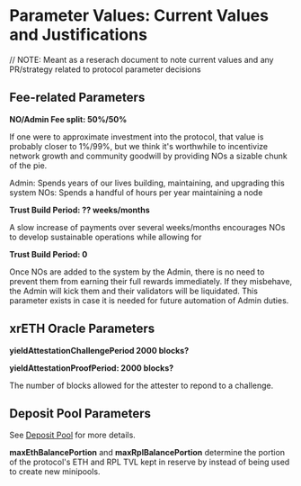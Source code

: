 # Parameter Values: Current Values and Justifications

// NOTE: Meant as a reserach document to note current values and any PR/strategy related to protocol parameter decisions

## Fee-related Parameters

**NO/Admin Fee split: 50%/50%**

If one were to approximate investment into the protocol, that value is probably closer to 1%/99%, but we think it's worthwhile to incentivize network growth and community goodwill by providing NOs a sizable chunk of the pie.

Admin: Spends years of our lives building, maintaining, and upgrading this system
NOs: Spends a handful of hours per year maintaining a node

**Trust Build Period: ?? weeks/months**

A slow increase of payments over several weeks/months encourages NOs to develop sustainable operations while allowing for  

**Trust Build Period: 0**

Once NOs are added to the system by the Admin, there is no need to prevent them from earning their full rewards immediately. If they misbehave, the Admin will kick them and their validators will be liquidated. This parameter exists in case it is needed for future automation of Admin duties.

## xrETH Oracle Parameters

**yieldAttestationChallengePeriod 2000 blocks?**

**yieldAttestationProofPeriod: 2000 blocks?**

The number of blocks allowed for the attester to repond to a challenge.

## Deposit Pool Parameters
See [Deposit Pool](Systems/DepositPool.md) for more details.

**maxEthBalancePortion** and **maxRplBalancePortion** determine the portion of the protocol's ETH and RPL TVL kept in reserve by instead of being used to create new minipools.